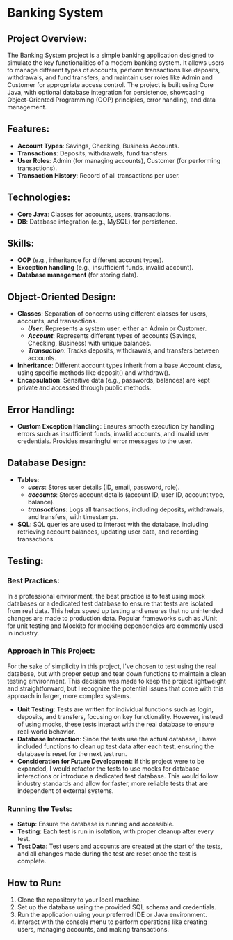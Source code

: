 # Banking System

## Project Overview:
The Banking System project is a simple banking application
designed to simulate the key functionalities of a modern banking system.
It allows users to manage different types of accounts,
perform transactions like deposits, withdrawals, and fund transfers,
and maintain user roles like Admin and Customer for appropriate access control.
The project is built using Core Java, with optional database integration for persistence,
showcasing Object-Oriented Programming (OOP) principles, error handling, and data management.

## Features:
- **Account Types**: Savings, Checking, Business Accounts.
- **Transactions**: Deposits, withdrawals, fund transfers.
- **User Roles**: Admin (for managing accounts), Customer (for performing transactions).
- **Transaction History**: Record of all transactions per user.
  
## Technologies:
- **Core Java**: Classes for accounts, users, transactions.
- **DB**: Database integration (e.g., MySQL) for persistence.

## Skills:
- **OOP** (e.g., inheritance for different account types).
- **Exception handling** (e.g., insufficient funds, invalid account).
- **Database management** (for storing data).

## Object-Oriented Design:
- **Classes**: Separation of concerns using different classes for users, accounts, and transactions.
    - **_User_**: Represents a system user, either an Admin or Customer. 
    - **_Account_**: Represents different types of accounts (Savings, Checking, Business) with unique balances. 
    - **_Transaction_**: Tracks deposits, withdrawals, and transfers between accounts.
- **Inheritance**: Different account types inherit from a base Account class, using specific methods like deposit() and withdraw().
- **Encapsulation**:
Sensitive data (e.g., passwords, balances) are kept private and accessed through public methods.

## Error Handling:
- **Custom Exception Handling**:
Ensures smooth execution by handling errors such as insufficient funds, invalid accounts, and invalid user credentials.
Provides meaningful error messages to the user.

## Database Design:
- **Tables**:
  - _**users**_: Stores user details (ID, email, password, role). 
  - _**accounts**_: Stores account details (account ID, user ID, account type, balance). 
  - **_transactions_**: Logs all transactions, including deposits, withdrawals, and transfers, with timestamps.
- **SQL**:
SQL queries are used to interact with the database, including retrieving account balances, updating user data, and recording transactions.

## Testing:
### Best Practices:
In a professional environment, the best practice is
to test using mock databases or a dedicated test database to ensure that tests are isolated from real data.
This helps speed up testing and ensures that no unintended changes are made to production data.
Popular frameworks such as JUnit for unit testing and Mockito for mocking dependencies are commonly used in industry.

### Approach in This Project:
For the sake of simplicity in this project, I've chosen to test using the real database,
but with proper setup and tear down functions to maintain a clean testing environment.
This decision was made to keep the project lightweight and straightforward,
but I recognize the potential issues that come with this approach in larger, more complex systems.

- **Unit Testing**: Tests are written for individual functions such as login, deposits, and transfers, 
focusing on key functionality.
  However, instead of using mocks, these tests interact with the real database to ensure real-world behavior.
- **Database Interaction**:
Since the tests use the actual database, I have included functions to clean up test data after each test,
ensuring the database is reset for the next test run.
- **Consideration for Future Development**: If this project were to be expanded, I would refactor the tests to use mocks for database interactions or introduce a dedicated test database. This would follow industry standards and allow for faster, more reliable tests that are independent of external systems.

### Running the Tests:
- **Setup**: Ensure the database is running and accessible.
- **Testing**: Each test is run in isolation, with proper cleanup after every test.
- **Test Data**: Test users and accounts are created at the start of the tests, and all changes made during the test are reset once the test is complete.

## How to Run:
1. Clone the repository to your local machine.
2. Set up the database using the provided SQL schema and credentials.
3. Run the application using your preferred IDE or Java environment.
4. Interact with the console menu to perform operations like creating users, managing accounts, and making transactions.